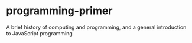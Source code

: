 # programming-primer
A brief history of computing and programming, and a general introduction to JavaScript programming
